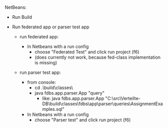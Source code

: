 NetBeans:
- Run Build
- Run federated app or parser test app
  
  - run federated app:
    - In Netbeans with a run config
      - choose "Federated Test" and click run project (f6)
      - (does currently not work, because fed-class implementation is missing)
 
  - run parser test app:
    - from console:
      - cd .\build\classes\
      - java fdbs.app.parser.App "query"
        - like: java fdbs.app.parser.App "C:\src\Verteilte-DB\build\classes\fdbs\app\parser\queries\AssignmentExamples.sql"
    - In Netbeans with a run config
      - choose "Parser test" and click run project (f6)
